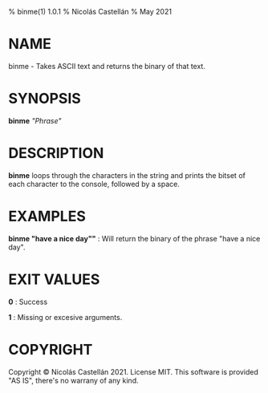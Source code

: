 % binme(1) 1.0.1
% Nicolás Castellán
% May 2021

<!-- Use:                                                             -->
<!--   pandoc binme.1.md -s -t man -o binme.1                         -->
<!-- to convert this markdown to groff format                         -->
<!-- Choose from these sections:                                      -->
<!-- 1. Executable programs: Or, shell commands.                      -->
<!-- 2. System calls: Functions provided by the kernel.               -->
<!-- 3. Library calls: Functions within program libraries.            -->
<!-- 4. Special files.                                                -->
<!-- 5. File formats and conventions: For example, “/etc/passwd”.     -->
<!-- 6. Games.                                                        -->
<!-- 7. Miscellaneous: Macro packages and conventions, such as groff. -->
<!-- 8. System administration commands: Usually reserved for root.    -->
<!-- 9. Kernel routines: Not usually installed by default.            -->

# NAME
binme - Takes ASCII text and returns the binary of that text.

# SYNOPSIS
**binme** *"Phrase"*

# DESCRIPTION
**binme** loops through the characters in the string and prints the bitset of each character to the console, followed by a space.

# EXAMPLES
**binme "have a nice day""**
: Will return the binary of the phrase "have a nice day".

# EXIT VALUES
**0**
: Success

**1**
: Missing or excesive arguments.

# COPYRIGHT
Copyright © Nicolás Castellán 2021. License MIT. This software is provided "AS IS", there's no warrany of any kind.

